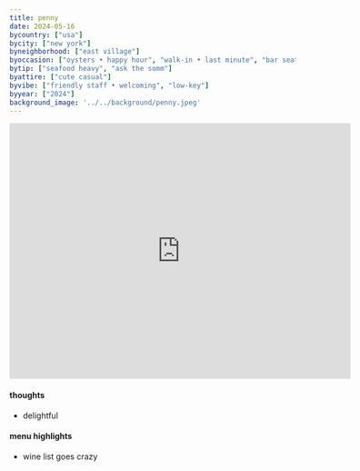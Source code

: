 ```yaml
---
title: penny
date: 2024-05-16
bycountry: ["usa"]
bycity: ["new york"]
byneighborhood: ["east village"]
byoccasion: ["oysters • happy hour", "walk-in • last minute", "bar seating • solo dining", "wine bar"]
bytip: ["seafood heavy", "ask the somm"]
byattire: ["cute casual"]
byvibe: ["friendly staff • welcoming", "low-key"]
byyear: ["2024"]
background_image: '../../background/penny.jpeg'
---
```


<iframe src="https://www.google.com/maps/embed?pb=!1m18!1m12!1m3!1d3023.4164099901304!2d-73.99225812369153!3d40.730861936460315!2m3!1f0!2f0!3f0!3m2!1i1024!2i768!4f13.1!3m3!1m2!1s0x89c259fed4aa0623%3A0xcc49c3a759b86198!2sPenny!5e0!3m2!1sen!2sus!4v1718486986356!5m2!1sen!2sus" width="600" height="450" style="border:0;" allowfullscreen="" loading="lazy" referrerpolicy="no-referrer-when-downgrade"></iframe>

#### thoughts
* delightful

#### menu highlights
* wine list goes crazy